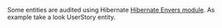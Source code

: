 Some entities are audited using Hibernate [Hibernate Envers module](https://hibernate.org/orm/envers/).
As example take a look UserStory entity.